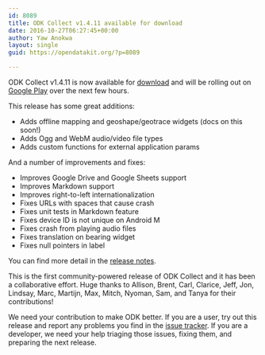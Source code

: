 ```yaml
---
id: 8089
title: ODK Collect v1.4.11 available for download
date: 2016-10-27T06:27:45+00:00
author: Yaw Anokwa
layout: single
guid: https://opendatakit.org/?p=8089

---
```

ODK Collect v1.4.11 is now available for [download](https://github.com/opendatakit/collect/releases) and will be rolling out on [Google Play](https://play.google.com/store/apps/details?id=org.odk.collect.android) over the next few hours.

This release has some great additions:

  * Adds offline mapping and geoshape/geotrace widgets (docs on this soon!)
  * Adds Ogg and WebM audio/video file types
  * Adds custom functions for external application params

And a number of improvements and fixes:

  * Improves Google Drive and Google Sheets support
  * Improves Markdown support
  * Improves right-to-left internationalization
  * Fixes URLs with spaces that cause crash
  * Fixes unit tests in Markdown feature
  * Fixes device ID is not unique on Android M
  * Fixes crash from playing audio files
  * Fixes translation on bearing widget
  * Fixes null pointers in label

You can find more detail in the [release notes](https://github.com/opendatakit/opendatakit/wiki/Collect-Release-Notes).

This is the first community-powered release of ODK Collect and it has been a collaborative effort. Huge thanks to Allison, Brent, Carl, Clarice, Jeff, Jon, Lindsay, Marc, Martijn, Max, Mitch, Nyoman, Sam, and Tanya for their contributions!

We need your contribution to make ODK better. If you are a user, try out this release and report any problems you find in the [issue tracker](https://github.com/opendatakit/collect/issues). If you are a developer, we need your help triaging those issues, fixing them, and preparing the next release.
